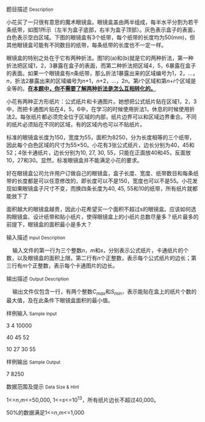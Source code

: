 <div class="panel panel-default">
<div class="area-title">
<span>
题目描述
<small>Description</small>
</span></div>
<div class="panel-body">

<p>小花买了一只很有意思的魔术眼镜盒。眼镜盒盖由两半组成，每半水平分割为若干条纸带，如图1所示（左半为盒子底部，右半为盒子顶部）。灰色表示盒子的表面，白色表示空白区域。下图的眼镜盒有3个纸带，每个纸带的长度均为50(mm)，但其他眼镜盒可能有不同数目的纸带，每条纸带的长度也不一定一样。</p>
<p>眼镜盒的特别之处在于它有两种折法。图1的(a)和(b)就是它的两种折法，第一种折法把区域1，2，3暴露在盒子的表面，而第二种折法把区域4，5，6暴露在盒子的表面。如果一个眼镜盒有<em>n</em>条纸带，那么折法1暴露出来的区域编号为1，2，...，<em>n</em>，折法2暴露出来的区域编号为<em>n</em>+1，<em>n</em>+2，...，2<em>n</em>。第<em>i</em>个区域和第<em>n</em>+<em>i</em>个区域是全等的。<strong><span style="text-decoration: underline;">在本题中，你不需要了解两种折法是怎么互相转化的。</span></strong></p>
<p>小花有两种正方形纸片：公式纸片和卡通图片。她想把公式纸片贴在区域1，2，3中，而把卡通图片贴在4，5，6中，在学习的时候使用折法1，休息的时候使用折法2。每张纸片都必须完全位于区域的内部，纸片边界可以和区域边界重合。不同的纸片必须贴在不同的区域，有的区域内也可以不贴纸片。</p>
<p>标准的眼镜盒长度为150，宽度为55，面积为8250，分为长度相等的三个纸带，因此每个白色区域的尺寸为55×50。小花有3张公式纸片，边长分别为40，45和52；4张卡通纸片，边长分别为10, 27, 30, 55，只能在正面放40和45，反面放10，27和30。显然，标准眼镜盒并不能满足小花的要求。</p>
<p>好在眼镜盒公司允许用户订做自己的眼镜盒，盒子长度、宽度、纸带数目和每条纸带的长度都是可以任意修改的，即长度可以不是150，宽度也可以不是55。小花发现如果眼镜盒子尺寸不变，而换四条长度为40, 45, 55和10的纸带，所有纸片就都能放下了</p>
<p>面积越大的眼镜盒越贵，因此小花希望买一个面积不超过s的眼镜盒。应该如何选购眼镜盒、设计纸带和贴小纸片，使得眼镜盒上的小纸片总数尽量多？纸片最多的前提下，眼镜盒的面积最小是多大？</p>

</div>
</div>

<div class="panel panel-default">
<div class="area-title">
<span>
输入描述
<small>Input Description</small>
</span></div>
<div class="panel-body">
<p>    输入文件的第一行为三个整数<em>n</em>，<em>m</em>和<em>s</em>，分别表示公式纸片，卡通纸片的个数，以及眼镜盒的面积上限。第二行有<em>n</em>个正整数，表示每个公式纸片的边长；第三行有<em>m</em>个正整数，表示每个卡通图片的边长。</p>

</div>
</div>
<div  class="panel panel-default">
<div class="area-title">
<span>
输出描述
<small>Output Description</small>
</span></div>
<div class="panel-body">

<p>&nbsp; &nbsp;&nbsp;输出文件仅包含一行，有两个整数<em>C<sub>max</sub></em>和<em>S<sub>min</sub></em>，表示能贴在盒上的纸片个数的最大值，及在此条件下眼镜盒面积的最小值。</p>

</div>
</div>


<div class="panel panel-default">
<div class="area-title">
<span>
样例输入
<small>Sample Input</small>
</span></div>
<div class="panel-body">
<p>3 4 10000</p>
<p>40 45 52</p>
<p>10 27 30 55</p>

</div>
</div>

<div class="panel panel-default">
<div class="area-title">
<span>
样例输出
<small>Sample Output</small>
</span></div>
<div class="panel-body">
<p>7 8250</p>

</div>
</div>

<div class="panel panel-default">
<div class="area-title">
<span>
数据范围及提示
<small>Data Size & Hint</small>
</span></div>
<div class="panel-body">
<p>1&lt;=<em>n</em>,<em>m</em>&lt;=50,000, 1&lt;=<em>s</em>&lt;=10<sup>13</sup>，所有纸片边长不超过40,000。</p>
<p>50%的数据满足1&lt;=<em>n</em>,<em>m</em>&lt;=1,000</p>
</div>
</div>